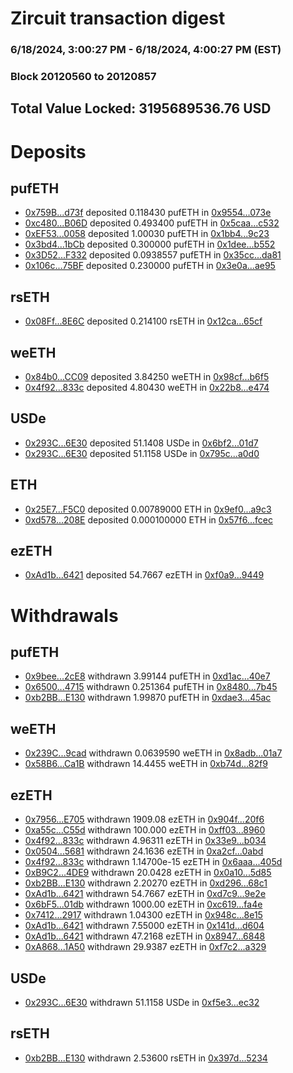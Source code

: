 # Zircuit transaction digest
### 6/18/2024, 3:00:27 PM - 6/18/2024, 4:00:27 PM (EST)
### Block 20120560 to 20120857

## Total Value Locked: 3195689536.76 USD

# Deposits
## pufETH
- [0x759B...d73f](https://etherscan.io/address/0x759B1290F24990f634B74D33Bac6a9E23978d73f) deposited 0.118430 pufETH in [0x9554...073e](https://etherscan.io/tx/0x759B1290F24990f634B74D33Bac6a9E23978d73f)
- [0xc480...B06D](https://etherscan.io/address/0xc480abab3B49B5905ba6325412cB752fbEC8B06D) deposited 0.493400 pufETH in [0x5caa...c532](https://etherscan.io/tx/0xc480abab3B49B5905ba6325412cB752fbEC8B06D)
- [0xEF53...0058](https://etherscan.io/address/0xEF5363908Cc122374176B87f1b0696FA80bf0058) deposited 1.00030 pufETH in [0x1bb4...9c23](https://etherscan.io/tx/0xEF5363908Cc122374176B87f1b0696FA80bf0058)
- [0x3bd4...1bCb](https://etherscan.io/address/0x3bd4531f52A27BfE8fe92B2197fd1aE446381bCb) deposited 0.300000 pufETH in [0x1dee...b552](https://etherscan.io/tx/0x3bd4531f52A27BfE8fe92B2197fd1aE446381bCb)
- [0x3D52...F332](https://etherscan.io/address/0x3D52c2ab98D732F5742484887bE9046b03B9F332) deposited 0.0938557 pufETH in [0x35cc...da81](https://etherscan.io/tx/0x3D52c2ab98D732F5742484887bE9046b03B9F332)
- [0x106c...75BF](https://etherscan.io/address/0x106c6e66523AAFaa46A53a015f5B3aDb5AEC75BF) deposited 0.230000 pufETH in [0x3e0a...ae95](https://etherscan.io/tx/0x106c6e66523AAFaa46A53a015f5B3aDb5AEC75BF)
## rsETH
- [0x08Ff...8E6C](https://etherscan.io/address/0x08FfF0793DE4AEd30850D2C4D9a3880d1B7D8E6C) deposited 0.214100 rsETH in [0x12ca...65cf](https://etherscan.io/tx/0x08FfF0793DE4AEd30850D2C4D9a3880d1B7D8E6C)
## weETH
- [0x84b0...CC09](https://etherscan.io/address/0x84b03B11FB5adFEDd62cC2E7aF438395d7B4CC09) deposited 3.84250 weETH in [0x98cf...b6f5](https://etherscan.io/tx/0x84b03B11FB5adFEDd62cC2E7aF438395d7B4CC09)
- [0x4f92...833c](https://etherscan.io/address/0x4f9299195E27B2bcB21982E8D78fe5604d9D833c) deposited 4.80430 weETH in [0x22b8...e474](https://etherscan.io/tx/0x4f9299195E27B2bcB21982E8D78fe5604d9D833c)
## USDe
- [0x293C...6E30](https://etherscan.io/address/0x293C6937D8D82e05B01335F7B33FBA0c8e256E30) deposited 51.1408 USDe in [0x6bf2...01d7](https://etherscan.io/tx/0x293C6937D8D82e05B01335F7B33FBA0c8e256E30)
- [0x293C...6E30](https://etherscan.io/address/0x293C6937D8D82e05B01335F7B33FBA0c8e256E30) deposited 51.1158 USDe in [0x795c...a0d0](https://etherscan.io/tx/0x293C6937D8D82e05B01335F7B33FBA0c8e256E30)
## ETH
- [0x25E7...F5C0](https://etherscan.io/address/0x25E79a758222e12d02162B2C9A531b2aB123F5C0) deposited 0.00789000 ETH in [0x9ef0...a9c3](https://etherscan.io/tx/0x25E79a758222e12d02162B2C9A531b2aB123F5C0)
- [0xd578...208E](https://etherscan.io/address/0xd578ef3A380a53d1782Fa4704d010aE88625208E) deposited 0.000100000 ETH in [0x57f6...fcec](https://etherscan.io/tx/0xd578ef3A380a53d1782Fa4704d010aE88625208E)
## ezETH
- [0xAd1b...6421](https://etherscan.io/address/0xAd1b2e08866498BfCfc6582BEE49816041cA6421) deposited 54.7667 ezETH in [0xf0a9...9449](https://etherscan.io/tx/0xAd1b2e08866498BfCfc6582BEE49816041cA6421)
# Withdrawals
## pufETH
- [0x9bee...2cE8](https://etherscan.io/address/0x9beef9eE904fF014649ed6Ae935b89c3a84A2cE8) withdrawn 3.99144 pufETH in [0xd1ac...40e7](https://etherscan.io/tx/0x9beef9eE904fF014649ed6Ae935b89c3a84A2cE8)
- [0x6500...4715](https://etherscan.io/address/0x6500D29178d908390Cf7F8E54918909E72aF4715) withdrawn 0.251364 pufETH in [0x8480...7b45](https://etherscan.io/tx/0x6500D29178d908390Cf7F8E54918909E72aF4715)
- [0xb2BB...E130](https://etherscan.io/address/0xb2BB316cA9eBF0858C16cA41Dbb8d03407D6E130) withdrawn 1.99870 pufETH in [0xdae3...45ac](https://etherscan.io/tx/0xb2BB316cA9eBF0858C16cA41Dbb8d03407D6E130)
## weETH
- [0x239C...9cad](https://etherscan.io/address/0x239C3Ab9a2343790c4B3B77d436a138c96729cad) withdrawn 0.0639590 weETH in [0x8adb...01a7](https://etherscan.io/tx/0x239C3Ab9a2343790c4B3B77d436a138c96729cad)
- [0x58B6...Ca1B](https://etherscan.io/address/0x58B61d71A801BEffe49Ed1A8E01A908be965Ca1B) withdrawn 14.4455 weETH in [0xb74d...82f9](https://etherscan.io/tx/0x58B61d71A801BEffe49Ed1A8E01A908be965Ca1B)
## ezETH
- [0x7956...E705](https://etherscan.io/address/0x79567124dFcFD53bfBDc8d9F79f944b32cabE705) withdrawn 1909.08 ezETH in [0x904f...20f6](https://etherscan.io/tx/0x79567124dFcFD53bfBDc8d9F79f944b32cabE705)
- [0xa55c...C55d](https://etherscan.io/address/0xa55c5E51Ed5aF6E024286613721A18eB02f0C55d) withdrawn 100.000 ezETH in [0xff03...8960](https://etherscan.io/tx/0xa55c5E51Ed5aF6E024286613721A18eB02f0C55d)
- [0x4f92...833c](https://etherscan.io/address/0x4f9299195E27B2bcB21982E8D78fe5604d9D833c) withdrawn 4.96311 ezETH in [0x33e9...b034](https://etherscan.io/tx/0x4f9299195E27B2bcB21982E8D78fe5604d9D833c)
- [0x0504...5681](https://etherscan.io/address/0x05044D3cf47F4F7726E951e3aEd10cc204215681) withdrawn 24.1636 ezETH in [0xa2cf...0abd](https://etherscan.io/tx/0x05044D3cf47F4F7726E951e3aEd10cc204215681)
- [0x4f92...833c](https://etherscan.io/address/0x4f9299195E27B2bcB21982E8D78fe5604d9D833c) withdrawn 1.14700e-15 ezETH in [0x6aaa...405d](https://etherscan.io/tx/0x4f9299195E27B2bcB21982E8D78fe5604d9D833c)
- [0xB9C2...4DE9](https://etherscan.io/address/0xB9C20851d63263F963114e07191E765402b24DE9) withdrawn 20.0428 ezETH in [0x0a10...5d85](https://etherscan.io/tx/0xB9C20851d63263F963114e07191E765402b24DE9)
- [0xb2BB...E130](https://etherscan.io/address/0xb2BB316cA9eBF0858C16cA41Dbb8d03407D6E130) withdrawn 2.20270 ezETH in [0xd296...68c1](https://etherscan.io/tx/0xb2BB316cA9eBF0858C16cA41Dbb8d03407D6E130)
- [0xAd1b...6421](https://etherscan.io/address/0xAd1b2e08866498BfCfc6582BEE49816041cA6421) withdrawn 54.7667 ezETH in [0xd7c9...9e2e](https://etherscan.io/tx/0xAd1b2e08866498BfCfc6582BEE49816041cA6421)
- [0x6bF5...01db](https://etherscan.io/address/0x6bF52B769ac1697E8046568dd9af25a0833301db) withdrawn 1000.00 ezETH in [0xc619...fa4e](https://etherscan.io/tx/0x6bF52B769ac1697E8046568dd9af25a0833301db)
- [0x7412...2917](https://etherscan.io/address/0x741282a4C5e8053284B83790F3d534E48d8b2917) withdrawn 1.04300 ezETH in [0x948c...8e15](https://etherscan.io/tx/0x741282a4C5e8053284B83790F3d534E48d8b2917)
- [0xAd1b...6421](https://etherscan.io/address/0xAd1b2e08866498BfCfc6582BEE49816041cA6421) withdrawn 7.55000 ezETH in [0x141d...d604](https://etherscan.io/tx/0xAd1b2e08866498BfCfc6582BEE49816041cA6421)
- [0xAd1b...6421](https://etherscan.io/address/0xAd1b2e08866498BfCfc6582BEE49816041cA6421) withdrawn 47.2168 ezETH in [0x8947...6848](https://etherscan.io/tx/0xAd1b2e08866498BfCfc6582BEE49816041cA6421)
- [0xA868...1A50](https://etherscan.io/address/0xA8685556E29213FE2bd5827cE33BFF8008A31A50) withdrawn 29.9387 ezETH in [0xf7c2...a329](https://etherscan.io/tx/0xA8685556E29213FE2bd5827cE33BFF8008A31A50)
## USDe
- [0x293C...6E30](https://etherscan.io/address/0x293C6937D8D82e05B01335F7B33FBA0c8e256E30) withdrawn 51.1158 USDe in [0xf5e3...ec32](https://etherscan.io/tx/0x293C6937D8D82e05B01335F7B33FBA0c8e256E30)
## rsETH
- [0xb2BB...E130](https://etherscan.io/address/0xb2BB316cA9eBF0858C16cA41Dbb8d03407D6E130) withdrawn 2.53600 rsETH in [0x397d...5234](https://etherscan.io/tx/0xb2BB316cA9eBF0858C16cA41Dbb8d03407D6E130)
